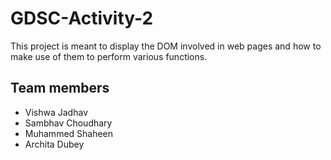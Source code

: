 # GDSC-Activity-2

This project is meant to display the DOM involved in web pages and how to make use of them to perform various functions.

## Team members

- Vishwa Jadhav
- Sambhav Choudhary
- Muhammed Shaheen
- Archita Dubey
